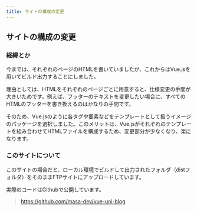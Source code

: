 ```yaml
---
title: サイトの構成の変更
---
```


## サイトの構成の変更

### 経緯とか

今までは、それぞれのページのHTMLを書いていましたが、これからはVue.jsを用いてビルド出力することにしました。

理由としては、HTMLをそれぞれのページごとに用意すると、仕様変更の手間が大きいためです。例えば、フッターのテキストを変更したい場合に、すべてのHTMLのフッターを書き換えるのはかなりの手間です。

そのため、Vue.jsのように各タグや要素などをテンプレートとして扱うイメージのパッケージを選択しました。このメリットは、Vue.jsがそれぞれのテンプレートを組み合わせてHTMLファイルを構成するため、変更部分が少なくなり、楽になります。

### このサイトについて

このサイトの場合だと、ローカル環境でビルドして出力されたフォルダ（distフォルダ）をそのままFTPサイトにアップロードしています。

実際のコードはGithubで公開しています。

> <https://github.com/masa-dev/vue-uni-blog>
